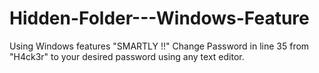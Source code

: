 # Hidden-Folder---Windows-Feature
Using Windows features "SMARTLY !!"
Change Password in line 35 from "H4ck3r" to your desired password using any text editor.
